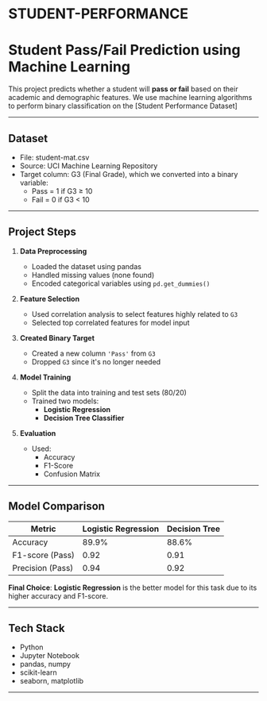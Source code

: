 # STUDENT-PERFORMANCE
#  Student Pass/Fail Prediction using Machine Learning

This project predicts whether a student will **pass or fail** based on their academic and demographic features. We use machine learning algorithms to perform binary classification on the [Student Performance Dataset]

---

##  Dataset

- File: student-mat.csv
- Source: UCI Machine Learning Repository
- Target column: G3 (Final Grade), which we converted into a binary variable:
  - Pass = 1 if G3 ≥ 10
  - Fail = 0 if G3 < 10

---

## Project Steps

1. **Data Preprocessing**
   - Loaded the dataset using pandas
   - Handled missing values (none found)
   - Encoded categorical variables using `pd.get_dummies()`

2. **Feature Selection**
   - Used correlation analysis to select features highly related to `G3`
   - Selected top correlated features for model input

3. **Created Binary Target**
   - Created a new column `'Pass'` from `G3`
   - Dropped `G3` since it's no longer needed

4. **Model Training**
   - Split the data into training and test sets (80/20)
   - Trained two models:
     - **Logistic Regression**
     - **Decision Tree Classifier**

5. **Evaluation**
   - Used:
     - Accuracy
     - F1-Score
     - Confusion Matrix

---

## Model Comparison

| Metric              | Logistic Regression | Decision Tree |
|---------------------|---------------------|----------------|
| Accuracy            |  89.9%       | 88.6%          |
| F1-score (Pass)     | 0.92         | 0.91           |
| Precision (Pass)    | 0.94              | 0.92           |

**Final Choice**: **Logistic Regression** is the better model for this task due to its higher accuracy and F1-score.

---

##  Tech Stack

- Python
- Jupyter Notebook
- pandas, numpy
- scikit-learn
- seaborn, matplotlib

---

